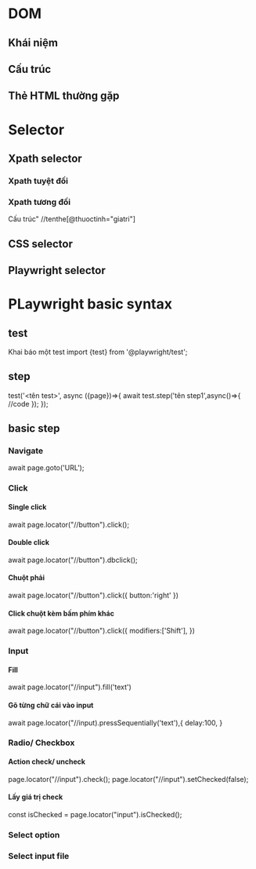 # DOM
## Khái niệm
## Cấu trúc
## Thẻ HTML thường gặp
# Selector
## Xpath selector
### Xpath tuyệt đối

### Xpath tương đối
Cấu trúc" //tenthe[@thuoctinh="giatri"]
## CSS selector
## Playwright selector
# PLaywright basic syntax
## test
Khai báo một test
import {test} from '@playwright/test';

## step
test('<tên test>', async ({page})=>{
await test.step('tên step1',async()=>{
    //code
    });
});

## basic step
### Navigate
await page.goto('URL');
### Click
#### Single click
await page.locator("//button").click();
#### Double click
await page.locator("//button").dbclick();
#### Chuột phải
await page.locator("//button").click({
    button:'right'
})
#### Click chuột kèm bấm phím khác
await page.locator("//button").click({
    modifiers:['Shift'],
})
### Input
#### Fill
await page.locator("//input").fill('text')
#### Gõ từng chữ cái vào input
await page.locator("//input).pressSequentially('text'),{
    delay:100,
}

### Radio/ Checkbox
#### Action check/ uncheck
page.locator("//input").check();
page.locator("//input").setChecked(false);
#### Lấy giá trị check
const isChecked = page.locator("input").isChecked();
### Select option
### Select input file

